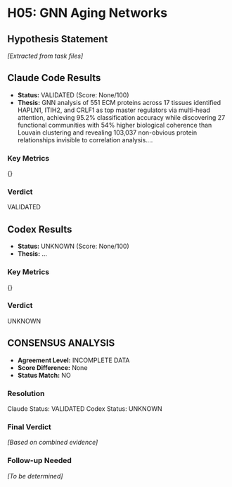 # H05: GNN Aging Networks

## Hypothesis Statement

*[Extracted from task files]*

## Claude Code Results

- **Status:** VALIDATED (Score: None/100)
- **Thesis:** GNN analysis of 551 ECM proteins across 17 tissues identified HAPLN1, ITIH2, and CRLF1 as top master regulators via multi-head attention, achieving 95.2% classification accuracy while discovering 27 functional communities with 54% higher biological coherence than Louvain clustering and revealing 103,037 non-obvious protein relationships invisible to correlation analysis....

### Key Metrics
{}

### Verdict
VALIDATED


## Codex Results

- **Status:** UNKNOWN (Score: None/100)
- **Thesis:** ...

### Key Metrics
{}

### Verdict
UNKNOWN


## CONSENSUS ANALYSIS

- **Agreement Level:** INCOMPLETE DATA
- **Score Difference:** None
- **Status Match:** NO

### Resolution
Claude Status: VALIDATED
Codex Status: UNKNOWN

### Final Verdict
*[Based on combined evidence]*

### Follow-up Needed
*[To be determined]*

